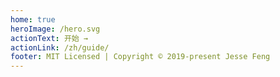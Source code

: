 ```yaml
---
home: true
heroImage: /hero.svg
actionText: 开始 →
actionLink: /zh/guide/
footer: MIT Licensed | Copyright © 2019-present Jesse Feng
---
```


<div style="text-align: center">
  <Bit/>
</div>